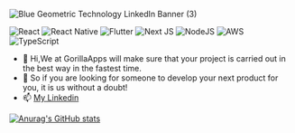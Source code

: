 ![Blue Geometric Technology LinkedIn Banner (3)](https://github.com/GorillasApps/GorillasApps/assets/138135361/f5ac457b-a5f6-4e17-b152-7c114067f560)

![React](https://img.shields.io/badge/react-%2320232a.svg?style=for-the-badge&logo=react&logoColor=%2361DAFB)
![React Native](https://img.shields.io/badge/react_native-%2320232a.svg?style=for-the-badge&logo=react&logoColor=%2361DAFB)
![Flutter](https://img.shields.io/badge/Flutter-%2302569B.svg?style=for-the-badge&logo=Flutter&logoColor=white)
![Next JS](https://img.shields.io/badge/Next-black?style=for-the-badge&logo=next.js&logoColor=white)
![NodeJS](https://img.shields.io/badge/node.js-6DA55F?style=for-the-badge&logo=node.js&logoColor=white)
![AWS](https://img.shields.io/badge/AWS-%23FF9900.svg?style=for-the-badge&logo=amazon-aws&logoColor=white)
![TypeScript](https://img.shields.io/badge/typescript-%23007ACC.svg?style=for-the-badge&logo=typescript&logoColor=white)

- 👋 Hi,We at GorillaApps will make sure that your project is carried out in the best way in the fastest time.
- 👀 So if you are looking for someone to develop your next product for you, it is us without a doubt!
- 📫 [My Linkedin](https://www.linkedin.com/in/ohad-sahar-b2a7a9129/)

[![Anurag's GitHub stats](https://github-readme-stats.vercel.app/api?username=GorillasApps&show_icons=true&theme=radical)](https://github.com/anuraghazra/github-readme-stats)

<!---
GorillasApps/GorillasApps is a ✨ special ✨ repository because its `README.md` (this file) appears on your GitHub profile.
You can click the Preview link to take a look at your changes.
--->
